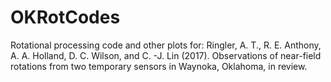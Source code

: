 # OKRotCodes

Rotational processing code and other plots for:
Ringler, A. T., R. E. Anthony, A. A. Holland, D. C. Wilson, and C. -J. Lin (2017). Observations of near-field rotations from two temporary sensors in Waynoka, Oklahoma, in review.
